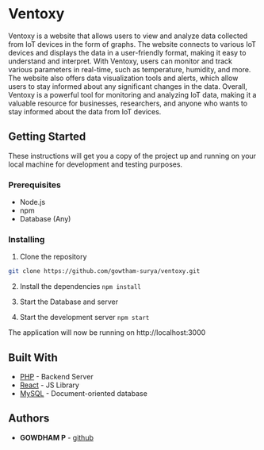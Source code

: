 # Ventoxy

Ventoxy is a website that allows users to view and analyze data collected from IoT devices in the form of graphs. The website connects to various IoT devices and displays the data in a user-friendly format, making it easy to understand and interpret. With Ventoxy, users can monitor and track various parameters in real-time, such as temperature, humidity, and more. The website also offers data visualization tools and alerts, which allow users to stay informed about any significant changes in the data. Overall, Ventoxy is a powerful tool for monitoring and analyzing IoT data, making it a valuable resource for businesses, researchers, and anyone who wants to stay informed about the data from IoT devices.

## Getting Started

These instructions will get you a copy of the project up and running on your local machine for development and testing purposes.

### Prerequisites

- Node.js
- npm
- Database (Any)

### Installing

1. Clone the repository
```bash
git clone https://github.com/gowtham-surya/ventoxy.git
```
2. Install the dependencies
`npm install`

3. Start the Database and server

4. Start the development server
`npm start`


The application will now be running on http://localhost:3000

## Built With

- [PHP](https://www.php.net/) - Backend Server
- [React](https://reactjs.org/) - JS Library
- [MySQL](https://www.mysql.com/) - Document-oriented database

## Authors

- **GOWDHAM P** - [github](https://github.com/gowtham-surya)




